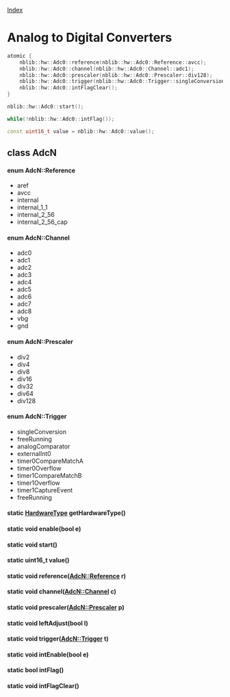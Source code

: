 [Index](../../index.hpp.md#index)

# Analog to Digital Converters

```c++
atomic {
    nblib::hw::Adc0::reference(nblib::hw::Adc0::Reference::avcc);
    nblib::hw::Adc0::channel(nblib::hw::Adc0::Channel::adc1);
    nblib::hw::Adc0::prescaler(nblib::hw::Adc0::Prescaler::div128);
    nblib::hw::Adc0::trigger(nblib::hw::Adc0::Trigger::singleConversion);
    nblib::hw::Adc0::intFlagClear();
}

nblib::hw::Adc0::start();

while(!nblib::hw::Adc0::intFlag());

const uint16_t value = nblib::hw::Adc0::value();
```

## class AdcN

#### enum AdcN::Reference
* aref
* avcc
* internal
* internal_1_1
* internal_2_56
* internal_2_56_cap

#### enum AdcN::Channel
* adc0
* adc1
* adc2
* adc3
* adc4
* adc5
* adc6
* adc7
* adc8
* vbg
* gnd

#### enum AdcN::Prescaler
* div2
* div4
* div8
* div16
* div32
* div64
* div128

#### enum AdcN::Trigger
* singleConversion
* freeRunning
* analogComparator
* externalInt0
* timer0CompareMatchA
* timer0Overflow
* timer1CompareMatchB
* timer1Overflow
* timer1CaptureEvent
* freeRunning

#### static [HardwareType](hardwaretype.hpp.md#enum-hardwaretype) getHardwareType()

#### static void enable(bool e)

#### static void start()

#### static uint16_t value()

#### static void reference([AdcN::Reference](adc.hpp.md#enum-adcnreference) r)

#### static void channel([AdcN::Channel](adc.hpp.md#enum-adcnchannel) c)

#### static void prescaler([AdcN::Prescaler](adc.hpp.md#enum-adcnprescaler) p)

#### static void leftAdjust(bool l)

#### static void trigger([AdcN::Trigger](adc.hpp.md#enum-adcntrigger) t)

#### static void intEnable(bool e)

#### static bool intFlag()

#### static void intFlagClear()
